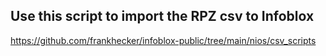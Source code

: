 ## Use this script to import the RPZ csv to Infoblox
https://github.com/frankhecker/infoblox-public/tree/main/nios/csv_scripts
